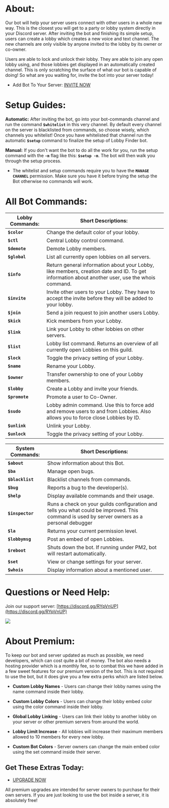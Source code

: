# About:
Our bot will help your server users connect with other users in a whole new way. This is the closest you will get to a party or lobby system directly in your Discord server. After inviting the bot and finishing its simple setup, users can create a lobby which creates a new voice and text channel. The new channels are only visible by anyone invited to the lobby by its owner or co-owner. 

Users are able to lock and unlock their lobby. They are able to join any open lobby using, and those lobbies get displayed in an automatically created channel. This is only scratching the surface of what our bot is capable of doing! So what are you waiting for, invite the bot into your server today!

* Add Bot To Your Server: [INVITE NOW](http://invite.lobby-finder.com)

# Setup Guides:
**Automatic:** After inviting the bot, go into your bot-commands channel and run the command **`$whitelist`** in this very channel. By default every channel on the server is blacklisted from commands, so choose wisely, which channels you whitelist! Once you have whitelisted that channel run the automatic **`$setup`** command to finalize the setup of Lobby Finder bot.

**Manual:**  If you don't want the bot to do all the work for you, run the setup command with the **`-m`** flag like this: **`$setup -m`**. The bot will then walk you through the setup process.

* The whitelist and setup commands require you to have the **`MANAGE CHANNEL`** permission. Make sure you have it before trying the setup the Bot otherwise no commands will work.

# All Bot Commands:
| Lobby Commands: | Short Descriptions: |
| --- | ----------- |
| **`$color`** | Change the default color of your lobby. |
| **`$ctl`** | Central Lobby control command. |
| **`$demote`** | Demote Lobby members. |
| **`$global`** | List all currently open lobbies on all servers. |
| **`$info`** | Return general information about your Lobby, like members, creation date and ID. To get information about another user, use the whois command. |
| **`$invite`** | Invite other users to your Lobby. They have to accept the invite before they will be added to your lobby. |
| **`$join`** | Send a join request to join another users Lobby. |
| **`$kick`** | Kick members from your Lobby. |
| **`$link`** | Link your Lobby to other lobbies on other servers. |
| **`$list`** | Lobby list command. Returns an overview of all currently open Lobbies on this guild. |
| **`$lock`** | Toggle the privacy setting of your Lobby. |
| **`$name`** | Rename your Lobby. |
| **`$owner`** | Transfer ownership to one of your Lobby members. |
| **`$lobby`** | Create a Lobby and invite your friends. |
| **`$promote`** | Promote a user to Co-Owner. |
| **`$sudo`** | Lobby admin command. Use this to force add and remove users to and from Lobbies. Also allows you to force close Lobbies by ID. |
| **`$unlink`** | Unlink your Lobby. |
| **`$unlock`** | Toggle the privacy setting of your Lobby. |


| System Commands: | Short Descriptions: |
| --- | ----------- |
| **`$about`** | Show information about this Bot. |
| **`$ba`** | Manage open bugs. |
| **`$blacklist`** | Blacklist channels from commands. |
| **`$bug`** | Reports a bug to the developer(s). |
| **`$help`** | Display available commands and their usage. |
| **`$inspector`** | Runs a check on your guilds configuration and tells you what could be improved. This command is used by server owners as a personal debugger |
| **`$la`** | Returns your current permission level. |
| **`$lobbymsg`** | Post an embed of open Lobbies. |
| **`$reboot`** | Shuts down the bot. If running under PM2, bot will restart automatically. |
| **`$set`** | View or change settings for your server. |
| **`$whois`** | Display information about a mentioned user. |

# Questions or Need Help:
Join our support server: [https://discord.gg/RYpVnUP](https://discord.gg/RYpVnUP)

![](https://i.ibb.co/PFMh39D/join-discord-1-50.png)

# About Premium:
To keep our bot and server updated as much as possible, we need developers, which can cost quite a bit of money. The bot also needs a hosting provider which is a monthly fee, so to combat this we have added in a few sweet features for our premium version of the bot. This is not required to use the bot, but it does give you a few extra perks which are listed below.

* **Custom Lobby Names** - Users can change their lobby names using the name command inside their lobby.

* **Custom Lobby Colors** - Users can change their lobby embed color using the color command inside their lobby.

* **Global Lobby Linking** - Users can link their lobby to another lobby on your server or other premium servers from around the world.

* **Lobby Limit Increase** - All lobbies will increase their maximum members allowed to 10 members for every new lobby.

* **Custom Bot Colors** - Server owners can change the main embed color using the set command inside their server.

## Get These Extras Today:
* [UPGRADE NOW](https://www.patreon.com/lobbyfinder)

All premium upgrades are intended for server owners to purchase for their own servers. If you are just looking to use the bot inside a server, it is absolutely free!
